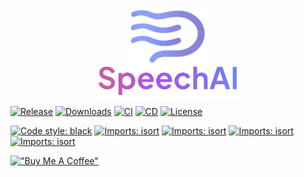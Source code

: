 <p align="center" style="display:flex; flex-direction:column; align-items:center; justify-content:center width:100% gap:0px">
    <img width="25%" src="https://github.com/nicolasebastianelli/speech-ai/blob/main/images/logo-icon.png">
    <img width="45%" src="https://github.com/nicolasebastianelli/speech-ai/blob/main/images/logo-text.png">
</p>

[![Release](https://img.shields.io/pypi/v/speechai?label=release)](https://pypi.org/project/speechai/)
[![Downloads](https://static.pepy.tech/badge/speechai/month)](https://pepy.tech/project/speechai)
[![CI](https://github.com/nicolasebastianelli/speech-ai/actions/workflows/ci.yaml/badge.svg)](https://github.com/nicolasebastianelli/speech-ai/actions/workflows/ci.yaml)
[![CD](https://github.com/nicolasebastianelli/speech-ai/actions/workflows/cd.yaml/badge.svg)](https://github.com/nicolasebastianelli/speech-ai/workflows/cd.yaml)
[![License](https://img.shields.io/pypi/l/speechai.svg)](https://github.com/nicolasebastianelli/speech-ai/blob/main/LICENSE)

[![Code style: black](https://img.shields.io/badge/code%20style-black-000000.svg)](https://github.com/psf/black)
[![Imports: isort](https://img.shields.io/badge/imports-isort-edfaca.svg)](https://pycqa.github.io/isort/)
[![Imports: isort](https://img.shields.io/badge/linter-flake8-a63d42.svg)](https://github.com/PyCQA/flake8)
[![Imports: isort](https://img.shields.io/badge/linter-pylint-5e8db2.svg)](https://github.com/pylint-dev/pylint)
[![Imports: isort](https://img.shields.io/badge/test-pytest-f2c3c9.svg)](https://docs.pytest.org/en/7.3.x/)


[!["Buy Me A Coffee"](https://www.buymeacoffee.com/assets/img/custom_images/orange_img.png)](https://bmc.link/nsebastianelli)
